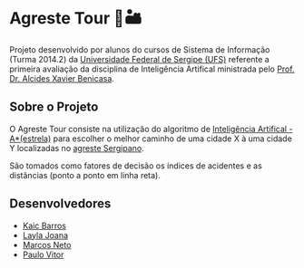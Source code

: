 <h1>Agreste Tour 🧳🏜️</h1>

Projeto desenvolvido por alunos do cursos de Sistema de Informação (Turma 2014.2) da <a href="http://www.ufs.br/">Universidade Federal de Sergipe (UFS)</a> 
referente a primeira avaliação da disciplina de 
Inteligência Artifical ministrada pelo <a href="http://buscatextual.cnpq.br/buscatextual/visualizacv.do?id=K4130374U0"> Prof. Dr. Alcides Xavier Benicasa</a>.

<h2>Sobre o Projeto</h2>
<p>
O Agreste Tour consiste na utilização do algoritmo de <a href="https://pt.wikipedia.org/wiki/Algoritmo_A*">Inteligência Artifical - A*(estrela)</a>
para escolher o melhor caminho de uma cidade X à uma cidade Y localizadas 
no <a href="https://www.brasilchannel.com.br/municipios/index.asp?nome=Sergipe&regiao=Agreste">agreste Sergipano</a>. </p> 

<p>São tomados como fatores de decisão os índices de acidentes e as distâncias (ponto a ponto em linha reta).</p>

<h2>Desenvolvedores</h2>
<ul>
  <li><a href="https://www.linkedin.com/in/kaic-de-oliveira-barros-286723b1/">Kaic Barros</a></li>
  <li><a href="https://github.com/LaylaJoana">Layla Joana</a></li>
  <li><a href="https://www.linkedin.com/in/marcosnto/">Marcos Neto</a></li>
  <li><a href="https://github.com/paulo12345678">Paulo Vitor</a></li>
</ul>

